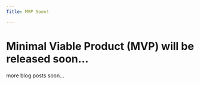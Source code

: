 ```yaml
---
Title: MVP Soon!

---
```


# Minimal Viable Product (MVP) will be released soon...

more blog posts soon...
